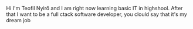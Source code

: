 Hi I'm Teofil Nyirő and I am right now learning basic IT in highshool.
After that I want to be a full ctack software developer, you clould say that it's my dream job
